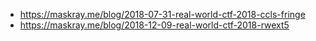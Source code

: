 * https://maskray.me/blog/2018-07-31-real-world-ctf-2018-ccls-fringe
* https://maskray.me/blog/2018-12-09-real-world-ctf-2018-rwext5
